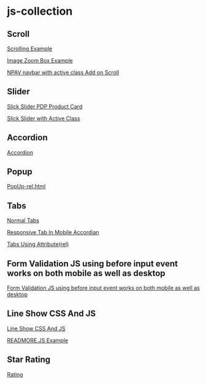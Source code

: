 # js-collection

## Scroll


<a href="https://elaborate-vacherin-9269ea.netlify.app/scroll/scrolling-example.html" target="_blank">Scrolling Example</a>

<a href="https://elaborate-vacherin-9269ea.netlify.app/scroll/Image Zoom Box Example.html" target="_blank">Image Zoom Box Example</a>

<a href="https://elaborate-vacherin-9269ea.netlify.app/scroll/NPAV navbar with active class Add on Scroll.html" target="_blank">NPAV navbar with active class Add on Scroll</a>

## Slider


<a href="https://elaborate-vacherin-9269ea.netlify.app/Slider/Slick Slider PDP Product Card.html" target="_blank">Slick Slider PDP Product Card</a>

<a href="https://elaborate-vacherin-9269ea.netlify.app/Slider/Slick Slider with Active Class.html" target="_blank">Slick Slider with Active Class</a>


## Accordion


<a href="https://elaborate-vacherin-9269ea.netlify.app/Accordion/accordion/dist/" target="_blank">Accordion</a>


## Popup


<a href="https://elaborate-vacherin-9269ea.netlify.app/Popup/PopUp-rel.html" target="_blank">PopUp-rel.html</a>


## Tabs


<a href="https://elaborate-vacherin-9269ea.netlify.app/Responsive Tab/Normal Tabs/index.html" target="_blank">Normal Tabs</a>

<a href="https://elaborate-vacherin-9269ea.netlify.app/Responsive Tab/Responsive Tab In Mobile Accordian/index.html" target="_blank">Responsive Tab In Mobile Accordian</a>

<a href="https://elaborate-vacherin-9269ea.netlify.app/Responsive Tab/Tabs Using Attribute(rel)/Tabs (ral)/index.html" target="_blank">Tabs Using Attribute(rel)</a>


## Form Validation JS using before input event  works on both mobile as well as desktop


<a href="https://elaborate-vacherin-9269ea.netlify.app/form/Form Validation JS using before input event  works on both mobile as well as desktop.html" target="_blank">Form Validation JS using before input event  works on both mobile as well as desktop</a>


## Line Show CSS And JS


<a href="https://elaborate-vacherin-9269ea.netlify.app/line limit/Line Show CSS And JS.html" target="_blank">Line Show CSS And JS</a>

<a href="https://elaborate-vacherin-9269ea.netlify.app/line limit/read-more.html" target="_blank">READMORE.JS Example</a>


## Star Rating


<a href="https://elaborate-vacherin-9269ea.netlify.app/Rating/star.html" target="_blank">Rating</a>

